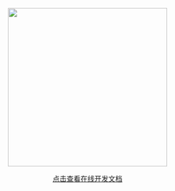 <p style="text-align: center">
    <a href="https://www.cdhaichuang.com" target="_blank">
        <img width="320" src="https://dev.haichuang.pro/java/haichuangframework/devdoc/logo_info.png">
    </a>
</p>

<p style="text-align: center">
    <a href="https://dev.haichuang.pro/java/haichuangframework/devdoc" target="_blank">点击查看在线开发文档</a>
</p>
